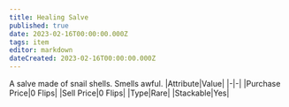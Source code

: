 ```yaml
---
title: Healing Salve
published: true
date: 2023-02-16T00:00:00.000Z
tags: item
editor: markdown
dateCreated: 2023-02-16T00:00:00.000Z
---
```


A salve made of snail shells. Smells awful.
|Attribute|Value|
|-|-|
|Purchase Price|0 Flips|
|Sell Price|0 Flips|
|Type|Rare|
|Stackable|Yes|

